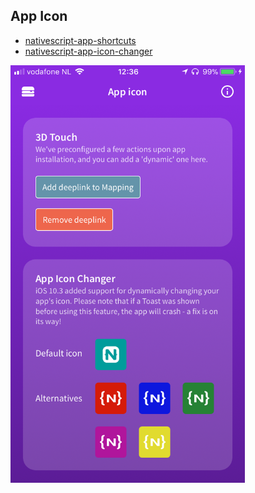 ## App Icon

- [nativescript-app-shortcuts](https://github.com/EddyVerbruggen/nativescript-app-shortcuts)
- [nativescript-app-icon-changer](https://github.com/EddyVerbruggen/nativescript-app-icon-changer)

<img src="../../screenshots/themes/appicon.png" width="375px"/>